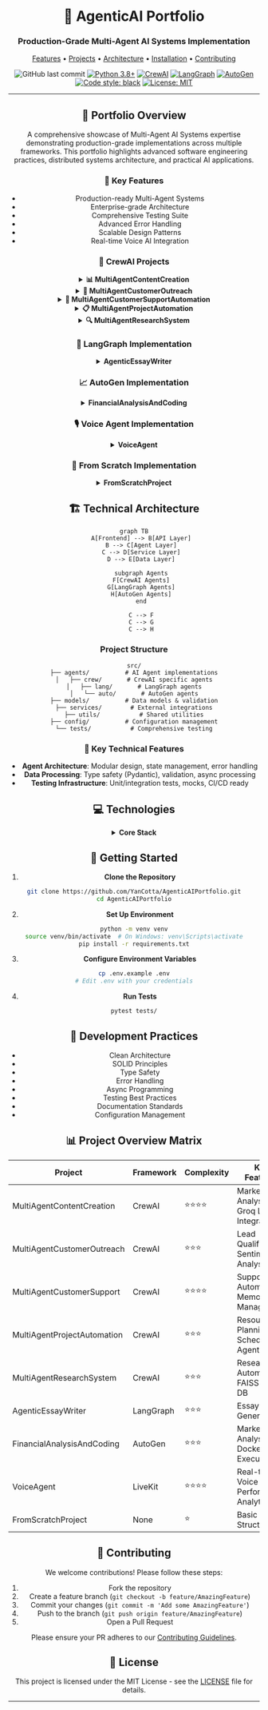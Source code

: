 <div align="center">

# 🤖 AgenticAI Portfolio

### Production-Grade Multi-Agent AI Systems Implementation

[Features](#features) • [Projects](#projects) • [Architecture](#architecture) • [Installation](#installation) • [Contributing](#contributing)

![GitHub last commit](https://img.shields.io/github/last-commit/YanCotta/AgenticAIPortfolio?style=flat-square)
[![Python 3.8+](https://img.shields.io/badge/python-3.8+-blue.svg?style=flat-square&logo=python&logoColor=white)](https://www.python.org/downloads/)
[![CrewAI](https://img.shields.io/badge/CrewAI-0.28.8-orange?style=flat-square&logo=robot&logoColor=white)](https://docs.crewai.com/)
[![LangGraph](https://img.shields.io/badge/LangGraph-0.0.29-green?style=flat-square&logo=graph&logoColor=white)](https://python.langchain.com/docs/langgraph)
[![AutoGen](https://img.shields.io/badge/AutoGen-0.2.0-red?style=flat-square&logo=openai&logoColor=white)](https://microsoft.github.io/autogen/)
[![Code style: black](https://img.shields.io/badge/code%20style-black-000000.svg?style=flat-square)](https://github.com/psf/black)
[![License: MIT](https://img.shields.io/badge/License-MIT-yellow.svg?style=flat-square)](https://opensource.org/licenses/MIT)

---

## 🎯 Portfolio Overview

A comprehensive showcase of Multi-Agent AI Systems expertise demonstrating production-grade implementations across multiple frameworks. This portfolio highlights advanced software engineering practices, distributed systems architecture, and practical AI applications.

### 🔑 Key Features

- Production-ready Multi-Agent Systems
- Enterprise-grade Architecture
- Comprehensive Testing Suite
- Advanced Error Handling
- Scalable Design Patterns
- Real-time Voice AI Integration

### 🔄 CrewAI Projects

<details>
<summary><b>📊 MultiAgentContentCreation</b></summary>

- Financial content generation pipeline
- Market analysis automation
- Multi-agent collaboration:
  - Market News Monitor
  - Data Analyst
  - Content Creator
  - Quality Assurance
- Groq LLama 3.1 70B integration
</details>

<details>
<summary><b>🤝 MultiAgentCustomerOutreach</b></summary>

- B2B sales process automation
- Lead qualification system
- Specialized agents:
  - Sales Representative
  - Lead Sales Representative
  - Intelligent engagement strategies
- Hugging Face Transformers for sentiment analysis
</details>

<details>
<summary><b>💬 MultiAgentCustomerSupportAutomation</b></summary>

- Enterprise-grade support automation
- Documentation integration
- Core components:
  - Support Agent
  - QA Agent
  - DocumentScraper
- Conversation Memory
- User Feedback Loops
- Fallback/Escalation Options
</details>

<details>
<summary><b>📋 MultiAgentProjectAutomation</b></summary>

- Project management automation
- Resource allocation optimization
- Key agents:
  - Project Planning Agent
  - Estimation Agent
  - Resource Allocation Agent
  - Scheduler Agent with Gantt integration
</details>

<details>
<summary><b>🔍 MultiAgentResearchSystem</b></summary>

- Research automation platform
- Content generation system
- Agent structure:
  - Planning Agent
  - Writing Agent
  - Editing Agent
- FAISS-based vector database
</details>

### 📝 LangGraph Implementation

<details>
<summary><b>AgenticEssayWriter</b></summary>

- Advanced essay generation system
- Multi-step reasoning pipeline
- Components:
  - Planning Agent
  - Research Agent
  - Writing Agent
  - Critique Agent
</details>

### 📈 AutoGen Implementation

<details>
<summary><b>FinancialAnalysisAndCoding</b></summary>

- Automated financial analysis
- Stock market data processing
- Features:
  - Real-time data fetching
  - Automated visualization
  - Multi-agent code generation
  - Dockerized code execution
  - Plugin-based AnalysisAgent
  - Automated periodic analysis
</details>

### 🎙️ Voice Agent Implementation

<details>
<summary><b>VoiceAgent</b></summary>

- Advanced real-time voice interaction system
- Features:
  - Real-time voice communication
  - Multiple voice personalities
  - Performance metrics & analytics
  - Multi-language support
  - Low-latency optimization
- Tech Stack:
  - LiveKit Agents
  - OpenAI GPT-4 & Whisper
  - ElevenLabs TTS
  - Silero VAD
</details>

### 🔧 From Scratch Implementation

<details>
<summary><b>FromScratchProject</b></summary>

- Basic project structure
- Placeholder implementation
- Custom agentic AI system development
</details>

## 🏗 Technical Architecture

```mermaid
graph TB
    A[Frontend] --> B[API Layer]
    B --> C[Agent Layer]
    C --> D[Service Layer]
    D --> E[Data Layer]
    
    subgraph Agents
    F[CrewAI Agents]
    G[LangGraph Agents]
    H[AutoGen Agents]
    end
    
    C --> F
    C --> G
    C --> H
```

### Project Structure
```
src/
├── agents/          # AI Agent implementations
│   ├── crew/       # CrewAI specific agents
│   ├── lang/       # LangGraph agents
│   └── auto/       # AutoGen agents
├── models/          # Data models & validation
├── services/        # External integrations
├── utils/           # Shared utilities
├── config/          # Configuration management
└── tests/           # Comprehensive testing
```

### 🔩 Key Technical Features

- **Agent Architecture**: Modular design, state management, error handling
- **Data Processing**: Type safety (Pydantic), validation, async processing
- **Testing Infrastructure**: Unit/integration tests, mocks, CI/CD ready

## 💻 Technologies

<details>
<summary><b>Core Stack</b></summary>

- **Frameworks**: CrewAI, LangGraph, AutoGen, Langchain
- **Backend**: Python 3.8+, FastAPI, Pydantic, AsyncIO
- **Data**: Pandas, NumPy, yfinance, BeautifulSoup4
- **DevTools**: pytest, mypy, black, flake8
</details>

## 🚀 Getting Started

1. **Clone the Repository**
```bash
git clone https://github.com/YanCotta/AgenticAIPortfolio.git
cd AgenticAIPortfolio
```

2. **Set Up Environment**
```bash
python -m venv venv
source venv/bin/activate  # On Windows: venv\Scripts\activate
pip install -r requirements.txt
```

3. **Configure Environment Variables**
```bash
cp .env.example .env
# Edit .env with your credentials
```

4. **Run Tests**
```bash
pytest tests/
```

## 🔬 Development Practices

- Clean Architecture
- SOLID Principles
- Type Safety
- Error Handling
- Async Programming
- Testing Best Practices
- Documentation Standards
- Configuration Management

## 📊 Project Overview Matrix

| Project | Framework | Complexity | Key Features | Use Case |
|---------|-----------|------------|--------------|-----------|
| MultiAgentContentCreation | CrewAI | ⭐⭐⭐⭐ | Market Analysis, Groq LLama Integration | Content Generation |
| MultiAgentCustomerOutreach | CrewAI | ⭐⭐⭐ | Lead Qualification, Sentiment Analysis | B2B Sales |
| MultiAgentCustomerSupport | CrewAI | ⭐⭐⭐⭐ | Support Automation, Memory Management | Customer Service |
| MultiAgentProjectAutomation | CrewAI | ⭐⭐⭐ | Resource Planning, Scheduler Agent | Project Management |
| MultiAgentResearchSystem | CrewAI | ⭐⭐⭐ | Research Automation, FAISS Vector DB | Content Creation |
| AgenticEssayWriter | LangGraph | ⭐⭐⭐ | Essay Generation | Content Creation |
| FinancialAnalysisAndCoding | AutoGen | ⭐⭐⭐ | Market Analysis, Dockerized Execution | Financial Services |
| VoiceAgent | LiveKit | ⭐⭐⭐⭐ | Real-time Voice AI, Performance Analytics | Voice Interaction |
| FromScratchProject | None | ⭐ | Basic Structure | Custom Development |

## 🤝 Contributing

We welcome contributions! Please follow these steps:

1. Fork the repository
2. Create a feature branch (`git checkout -b feature/AmazingFeature`)
3. Commit your changes (`git commit -m 'Add some AmazingFeature'`)
4. Push to the branch (`git push origin feature/AmazingFeature`)
5. Open a Pull Request

Please ensure your PR adheres to our [Contributing Guidelines](CONTRIBUTING.md).

## 📝 License

This project is licensed under the MIT License - see the [LICENSE](LICENSE) file for details.

---

<div align="center">

